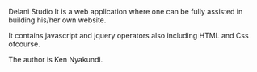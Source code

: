 Delani Studio
It is a web application where one can be fully assisted in building his/her own website.

It contains javascript and jquery operators also including HTML and Css ofcourse.

The author is Ken Nyakundi.




 
